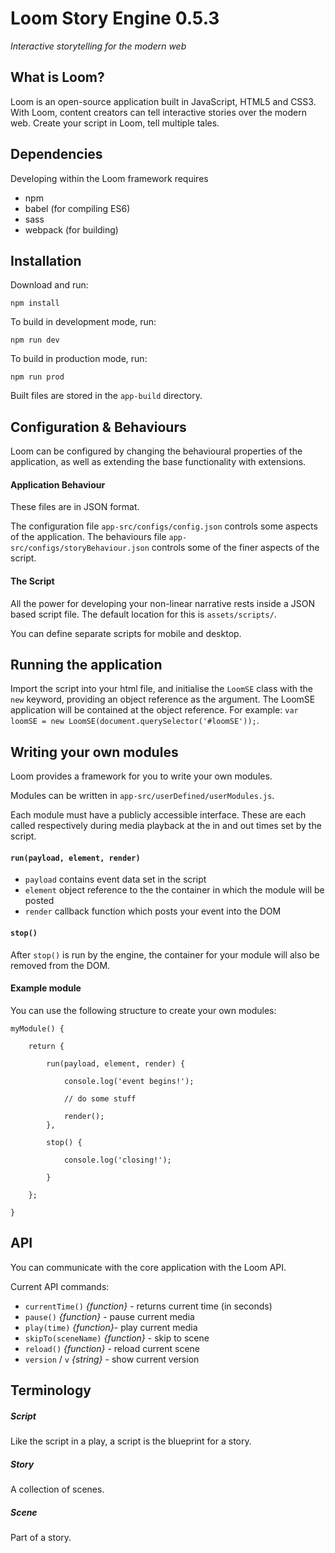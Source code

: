 # Loom Story Engine 0.5.3
*Interactive storytelling for the modern web*

## What is Loom?
Loom is an open-source application built in JavaScript, HTML5 and CSS3. With Loom, content creators can tell interactive stories over the modern web. Create your script in Loom, tell multiple tales.

## Dependencies

Developing within the Loom framework requires
- npm
- babel (for compiling ES6)
- sass
- webpack (for building)

## Installation
Download and run:

```
npm install

```
To build in development mode, run:

```
npm run dev

```

To build in production mode, run:

```
npm run prod

```

Built files are stored in the `app-build` directory.

## Configuration & Behaviours
Loom can be configured by changing the behavioural properties of the application, as well as extending the base functionality with extensions.

#### Application Behaviour
These files are in JSON format.

The configuration file `app-src/configs/config.json` controls some aspects of the application.
The behaviours file `app-src/configs/storyBehaviour.json` controls some of the finer aspects of the script.

#### The Script
All the power for developing your non-linear narrative rests inside a JSON based script file. The default location for this is `assets/scripts/`.

You can define separate scripts for mobile and desktop.

## Running the application

Import the script into your html file, and initialise the `LoomSE` class with the `new` keyword, providing an object
reference as the argument. The LoomSE application will be contained at the object reference. For example:
`var loomSE = new LoomSE(document.querySelector('#loomSE'));`.

## Writing your own modules
Loom provides a framework for you to write your own modules.

Modules can be written in `app-src/userDefined/userModules.js`.

Each module must have a publicly accessible interface. These are each called respectively during media playback at the
in and out times set by the script.

#### `run(payload, element, render)`

- `payload` contains event data set in the script
- `element` object reference to the the container in which the module will be posted
- `render` callback function which posts your event into the DOM

#### `stop()`

After `stop()` is run by the engine, the container for your module will also be removed from the DOM.

#### Example module
You can use the following structure to create your own modules:

```
myModule() {

    return {

        run(payload, element, render) {

            console.log('event begins!');

            // do some stuff

            render();
        },

        stop() {

            console.log('closing!');

        }

    };

}
```

## API
You can communicate with the core application with the Loom API.

Current API commands:

- `currentTime()` _{function}_ - returns current time (in seconds)
- `pause()` _{function}_ - pause current media
- `play(time)` _{function}_- play current media
- `skipTo(sceneName)` _{function}_ - skip to scene
- `reload()` _{function}_ - reload current scene
- `version` / `v` _{string}_ - show current version

## Terminology

##### Script
Like the script in a play, a script is the blueprint for a story.

##### Story
A collection of scenes.

##### Scene
Part of a story.
